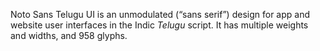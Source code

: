 Noto Sans Telugu UI is an unmodulated (“sans serif”) design for app and website user interfaces in the Indic _Telugu_ script. It has multiple weights and widths, and 958 glyphs.